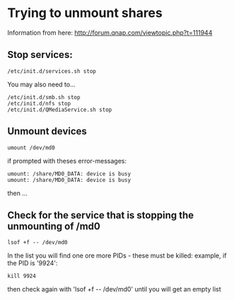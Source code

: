 # Trying to unmount shares

Information from here: http://forum.qnap.com/viewtopic.php?t=111944

## Stop services:

```
/etc/init.d/services.sh stop
```

You may also need to...

```
/etc/init.d/smb.sh stop
/etc/init.d/nfs stop
/etc/init.d/QMediaService.sh stop
```

## Unmount devices

```
umount /dev/md0
```

if prompted with theses error-messages:

```
umount: /share/MD0_DATA: device is busy
umount: /share/MD0_DATA: device is busy
```
then ...

## Check for the service that is stopping the unmounting of /md0

```
lsof +f -- /dev/md0
```

In the list you will find one ore more PIDs - these must be killed: example, if the PID is '9924':

```
kill 9924
```

then check again with 'lsof +f -- /dev/md0' until you will get an empty list

